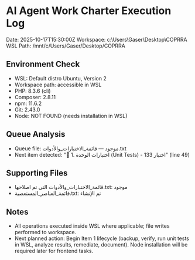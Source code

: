 # AI Agent Work Charter Execution Log

Date: 2025-10-17T15:30:00Z
Workspace: c:\Users\Gaser\Desktop\COPRRA
WSL Path: /mnt/c/Users/Gaser/Desktop/COPRRA

## Environment Check
- WSL: Default distro Ubuntu, Version 2
- Workspace path: accessible in WSL
- PHP: 8.3.6 (cli)
- Composer: 2.8.11
- npm: 11.6.2
- Git: 2.43.0
- Node: NOT FOUND (needs installation in WSL)

## Queue Analysis
- Queue file: موجود — قائمة_الاختبارات_والأدوات.txt
- Next item detected: "🔹 1. اختبارات الوحدة (Unit Tests) - 133 اختبار" (line 49)

## Supporting Files
- قائمة_الاختبارات_والأدوات التي تم اصلاحها.txt: موجود
- قائمة_العناصر_المستعصية.txt: تم الإنشاء

## Notes
- All operations executed inside WSL where applicable; file writes performed to workspace.
- Next planned action: Begin Item 1 lifecycle (backup, verify, run unit tests in WSL, analyze results, remediate, document). Node installation will be required later for frontend tasks.